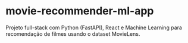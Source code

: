 # movie-recommender-ml-app
Projeto full-stack com Python (FastAPI), React e Machine Learning para recomendação de filmes usando o dataset MovieLens.
